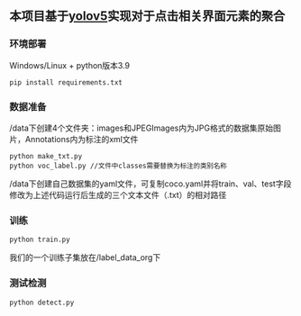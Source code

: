 ## 本项目基于[yolov5](https://github.com/ultralytics/yolov5)实现对于点击相关界面元素的聚合

### 环境部署

Windows/Linux + python版本3.9
```
pip install requirements.txt
```
### 数据准备

/data下创建4个文件夹：images和JPEGImages内为JPG格式的数据集原始图片，Annotations内为标注的xml文件
```
python make_txt.py
python voc_label.py //文件中classes需要替换为标注的类别名称
```
/data下创建自己数据集的yaml文件，可复制coco.yaml并将train、val、test字段修改为上述代码运行后生成的三个文本文件（.txt）的相对路径

### 训练

```
python train.py
```

我们的一个训练子集放在/label_data_org下

### 测试检测

```
python detect.py
```
